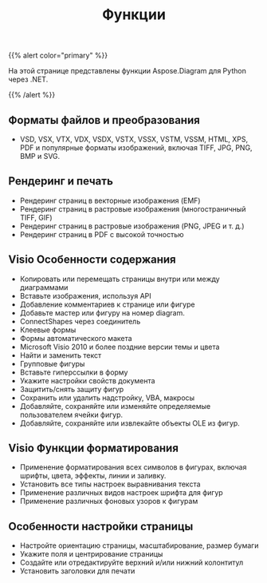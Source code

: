 ﻿---
title: Функции
type: docs
weight: 5
url: /ru/python-net/features/
keywords: python, visio, api, feature
description: Aspose.Diagram для Python через функции .NET
---
{{% alert color="primary" %}} 

На этой странице представлены функции Aspose.Diagram для Python через .NET.

{{% /alert %}} 
## **Форматы файлов и преобразования**
- VSD, VSX, VTX, VDX, VSDX, VSTX, VSSX, VSTM, VSSM, HTML, XPS, PDF и популярные форматы изображений, включая TIFF, JPG, PNG, BMP и SVG.
## **Рендеринг и печать**
- Рендеринг страниц в векторные изображения (EMF)
- Рендеринг страниц в растровые изображения (многостраничный TIFF, GIF)
- Рендеринг страниц в растровые изображения (PNG, JPEG и т. д.)
- Рендеринг страниц в PDF с высокой точностью
## **Visio Особенности содержания**
- Копировать или перемещать страницы внутри или между диаграммами
- Вставьте изображения, используя API
- Добавление комментариев к странице или фигуре
- Добавьте мастер или фигуру на номер diagram.
- ConnectShapes через соединитель
- Клеевые формы
- Формы автоматического макета
- Microsoft Visio 2010 и более поздние версии темы и цвета
- Найти и заменить текст
- Групповые фигуры
- Вставьте гиперссылки в форму
- Укажите настройки свойств документа
- Защитить/снять защиту фигур
- Сохранить или удалить надстройку, VBA, макросы
- Добавляйте, сохраняйте или изменяйте определяемые пользователем ячейки фигур.
- Добавляйте, сохраняйте или извлекайте объекты OLE из фигур.

## **Visio Функции форматирования**
- Применение форматирования всех символов в фигурах, включая шрифты, цвета, эффекты, линии и заливку.
- Установить все типы настроек выравнивания текста
- Применение различных видов настроек шрифта для фигур
- Применение различных фоновых узоров к фигурам

## **Особенности настройки страницы**
- Настройте ориентацию страницы, масштабирование, размер бумаги
- Укажите поля и центрирование страницы
- Создайте или отредактируйте верхний и/или нижний колонтитул
- Установить заголовки для печати
